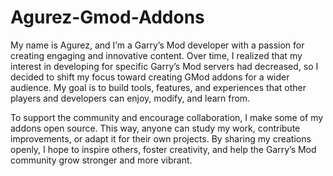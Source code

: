 # Agurez-Gmod-Addons
My name is Agurez, and I’m a Garry’s Mod developer with a passion for creating engaging and innovative content. Over time, I realized that my interest in developing for specific Garry’s Mod servers had decreased, so I decided to shift my focus toward creating GMod addons for a wider audience. My goal is to build tools, features, and experiences that other players and developers can enjoy, modify, and learn from.

To support the community and encourage collaboration, I make some of my addons open source. This way, anyone can study my work, contribute improvements, or adapt it for their own projects. By sharing my creations openly, I hope to inspire others, foster creativity, and help the Garry’s Mod community grow stronger and more vibrant.
